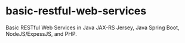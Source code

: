 # basic-restful-web-services
Basic RESTful Web Services in Java JAX-RS Jersey, Java Spring Boot, NodeJS/ExpessJS, and PHP.
